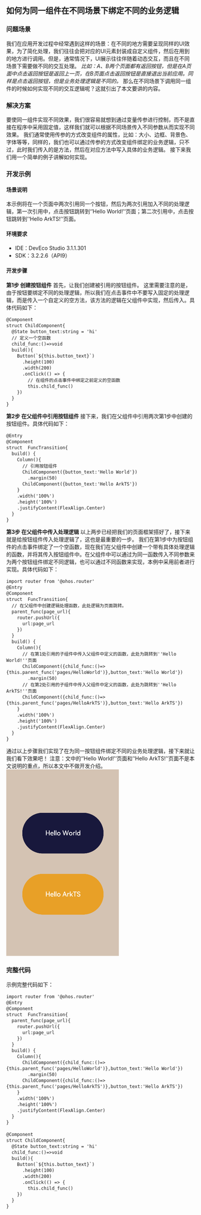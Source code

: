 ## 如何为同一组件在不同场景下绑定不同的业务逻辑

### 问题场景
我们在应用开发过程中经常遇到这样的场景：在不同的地方需要呈现同样的UI效果，为了简化处理，我们往往会把对应的UI元素封装成自定义组件，然后在用到的地方进行调用。但是，通常情况下，UI展示往往伴随着动态交互，而且在不同场景下需要做不同的交互处理。
*比如：A、B两个页面都有返回按钮，但是在A页面中点击返回按钮是返回上一页，在B页面点击返回按钮是直接退出当前应用。同样是点击返回按钮，但是业务处理逻辑是不同的。*
那么在不同场景下调用同一组件的时候如何实现不同的交互逻辑呢？这就引出了本文要讲的内容。

### 解决方案
要使同一组件实现不同效果，我们很容易就想到通过变量传参进行控制，而不是直接在程序中采用固定值，这样我们就可以根据不同场景传入不同参数从而实现不同效果。
我们通常使用传参的方式改变组件的属性，比如：大小、边框、背景色、字体等等，同样的，我们也可以通过传参的方式改变组件绑定的业务逻辑，只不过，此时我们传入的是方法，然后在对应方法中写入具体的业务逻辑。
接下来我们用一个简单的例子讲解如何实现。

### 开发示例

#### 场景说明
本示例将在一个页面中两次引用同一个按钮，然后为两次引用加入不同的处理逻辑，第一次引用中，点击按钮跳转到‘’Hello World!’‘页面；第二次引用中，点击按钮跳转到’‘Hello ArkTS!’‘页面。

#### 环境要求
- IDE：DevEco Studio 3.1.1.301
- SDK：3.2.2.6（API9）

#### 开发步骤
**第1步 创建按钮组件**
首先，让我们创建被引用的按钮组件。
这里需要注意的是，由于按钮要绑定不同的处理逻辑，所以我们在点击事件中不要写入固定的处理逻辑，而是传入一个自定义的空方法，该方法的逻辑在父组件中实现，然后传入。具体代码如下：
```
@Component
struct ChildComponent{
  @State button_text:string = 'hi'
  // 定义一个空函数
  child_func:()=>void
  build(){
    Button(`${this.button_text}`)
      .height(100)
      .width(200)
      .onClick(() => {
        // 在组件的点击事件中绑定之前定义的空函数
        this.child_func()
    })
  }
}
```

**第2步 在父组件中引用按钮组件**
接下来，我们在父组件中引用两次第1步中创建的按钮组件。具体代码如下：
```
@Entry
@Component
struct  FuncTransition{
  build() {
    Column(){
      // 引用按钮组件
      ChildComponent({button_text:'Hello World'})
        .margin(50)
      ChildComponent({button_text:'Hello ArkTS'})
    }
    .width('100%')
    .height('100%')
    .justifyContent(FlexAlign.Center)
  }
}
```

**第3步 在父组件中传入处理逻辑**
以上两步已经把我们的页面框架搭好了，接下来就是给按钮组件传入处理逻辑了，这也是最重要的一步。
我们在第1步中为按钮组件的点击事件绑定了一个空函数，现在我们在父组件中创建一个带有具体处理逻辑的函数，并将其传入按钮组件中。在父组件中可以通过为同一函数传入不同参数来为两个按钮组件绑定不同逻辑，也可以通过不同函数来实现，本例中采用前者进行实现。具体代码如下：
```
import router from '@ohos.router'
@Entry
@Component
struct  FuncTransition{
  // 在父组件中创建逻辑处理函数，此处逻辑为页面跳转。
  parent_func(page_url){
    router.pushUrl({
      url:page_url
    })
  }
  build() {
    Column(){
      // 在第1处引用的子组件中传入父组件中定义的函数，此处为跳转到''Hello World!''页面
      ChildComponent({child_func:()=>{this.parent_func('pages/HelloWorld')},button_text:'Hello World'})
        .margin(50)
      // 在第2处引用的子组件中传入父组件中定义的函数，此处为跳转到''Hello ArkTS!''页面
      ChildComponent({child_func:()=>{this.parent_func('pages/HelloArkTS')},button_text:'Hello ArkTS'})
    }
    .width('100%')
    .height('100%')
    .justifyContent(FlexAlign.Center)
  }
}
```

通过以上步骤我们实现了在为同一按钮组件绑定不同的业务处理逻辑，接下来就让我们看下效果吧！
注意：文中的‘’Hello World!’‘页面和’‘Hello ArkTS!’‘页面不是本文说明的重点，所以本文中不做开发介绍。
![相同子组件不同业务逻辑](figures/相同子组件不同业务逻辑.gif)

### 完整代码
示例完整代码如下：
```
import router from '@ohos.router'
@Entry
@Component
struct  FuncTransition{
  parent_func(page_url){
    router.pushUrl({
      url:page_url
    })
  }
  build() {
    Column(){
      ChildComponent({child_func:()=>{this.parent_func('pages/HelloWorld')},button_text:'Hello World'})
        .margin(50)
      ChildComponent({child_func:()=>{this.parent_func('pages/HelloArkTS')},button_text:'Hello ArkTS'})
    }
    .width('100%')
    .height('100%')
    .justifyContent(FlexAlign.Center)
  }
}

@Component
struct ChildComponent{
  @State button_text:string = 'hi'
  child_func:()=>void
  build(){
    Button(`${this.button_text}`)
      .height(100)
      .width(200)
      .onClick(() => {
        this.child_func()
    })
  }
}
```